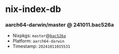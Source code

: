 # nix-index-db
### aarch64-darwin/master @ 241011.bac526a
- Nixpkgs: `master`@[`bac526a`](https://github.com/NixOS/nixpkgs/commit/bac526a0fe6da6b10cfe2454f62a0defdbf1d898)
- Platform: `aarch64-darwin`
- Timestamp: `20241011015531`
